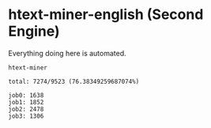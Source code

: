 # htext-miner-english (Second Engine)

Everything doing here is automated.

```
htext-miner

total: 7274/9523 (76.38349259687074%)

job0: 1638
job1: 1852
job2: 2478
job3: 1306
```